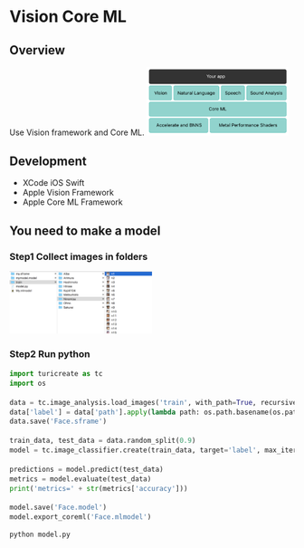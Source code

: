 # Vision Core ML

## Overview
Use Vision framework and Core ML.
<img src='img/01.png' width=50%>

## Development
- XCode iOS Swift
- Apple Vision Framework
- Apple Core ML Framework

## You need to make a model

### Step1 Collect images in folders
<img src='img/02.png' width=50%>

### Step2 Run python
```python:model.py
import turicreate as tc
import os

data = tc.image_analysis.load_images('train', with_path=True, recursive=True)
data['label'] = data['path'].apply(lambda path: os.path.basename(os.path.dirname(path)))
data.save('Face.sframe')

train_data, test_data = data.random_split(0.9)
model = tc.image_classifier.create(train_data, target='label', max_iterations=100)

predictions = model.predict(test_data)
metrics = model.evaluate(test_data)
print('metrics=' + str(metrics['accuracy']))

model.save('Face.model')
model.export_coreml('Face.mlmodel')
```
```
python model.py
```
